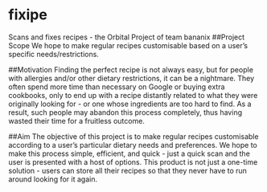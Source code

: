 # fixipe
Scans and fixes recipes - the Orbital Project of team bananix 
##Project Scope
We hope to make regular recipes customisable based on a user’s specific needs/restrictions.

##Motivation
Finding the perfect recipe is not always easy, but for people with allergies and/or other dietary restrictions, it can be a nightmare. They often spend more time than necessary on Google or buying extra cookbooks, only to end up with a recipe distantly related to what they were originally looking for - or one whose ingredients are too hard to find. As a result, such people may abandon this process completely, thus having wasted their time for a fruitless outcome.

##Aim
The objective of this project is to make regular recipes customisable according to a user’s particular dietary needs and preferences. We hope to make this process simple, efficient, and quick - just a quick scan and the user is presented with a host of options. This product is not just a one-time solution - users can store all their recipes so that they never have to run around looking for it again.
